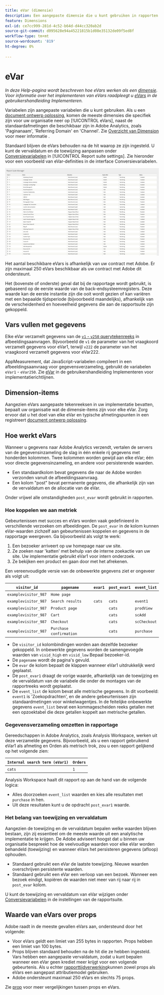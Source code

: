 ```yaml
---
title: eVar (dimensie)
description: Een aangepaste dimensie die u kunt gebruiken in rapporten.
feature: Dimensions
exl-id: ce7cc999-281d-4c52-b64d-d44cc320ab2d
source-git-commit: d095628e94a45221815b1d08e35132de09f5ed8f
workflow-type: tm+mt
source-wordcount: '819'
ht-degree: 0%

---
```


# eVar

*In deze Help-pagina wordt beschreven hoe eVars werken als een [dimensie](overview.md). Voor informatie over het implementeren van eVars raadpleegt u [eVars](/help/implement/vars/page-vars/evar.md) in de gebruikershandleiding Implementeren.*

Variabelen zijn aangepaste variabelen die u kunt gebruiken. Als u een [document ontwerp oplossing](/help/implement/prepare/solution-design.md), komen de meeste dimensies die specifiek zijn voor uw organisatie neer op [!UICONTROL eVars], naast de standaardafmetingen die beschikbaar zijn in Adobe Analytics, zoals &#39;Paginanaam&#39;, &#39;Referring Domain&#39; en &#39;Channel&#39;. Zie [Overzicht van Dimension](overview.md) voor meer informatie .

Standaard blijven de eVars behouden na de hit waarop ze zijn ingesteld. U kunt de vervaldatum en de toewijzing aanpassen onder [Conversievariabelen](/help/admin/admin/c-manage-report-suites/c-edit-report-suites/conversion-var-admin/conversion-var-admin.md) in [!UICONTROL Report suite settings]. Zie hieronder voor een voorbeeld van eVar-definities in de interface Conversievariabelen.

![Voorbeelden van gebeurtenissen](assets/evars-sample.png)

Het aantal beschikbare eVars is afhankelijk van uw contract met Adobe. Er zijn maximaal 250 eVars beschikbaar als uw contract met Adobe dit ondersteunt.

Het (bovenste of onderste) geval dat bij de rapportage wordt gebruikt, is gebaseerd op de eerste waarde van de back-endsysteemregisters. Deze waarde kan de eerste instantie zijn die ooit wordt gezien of kan variëren met een bepaalde tijdsperiode (bijvoorbeeld maandelijks), afhankelijk van de verscheidenheid en hoeveelheid gegevens die aan de rapportsuite zijn gekoppeld.

## Vars vullen met gegevens

Elke eVar verzamelt gegevens van de [`v1` - `v250` querytekenreeks](/help/implement/validate/query-parameters.md) in afbeeldingsaanvragen. Bijvoorbeeld de `v1` de parameter van het vraagkoord verzamelt gegevens voor eVar1, terwijl `v222` de parameter van het vraagkoord verzamelt gegevens voor eVar222.

AppMeasurement, dat JavaScript-variabelen compileert in een afbeeldingsaanvraag voor gegevensverzameling, gebruikt de variabelen `eVar1` - `eVar250`. Zie [eVar](/help/implement/vars/page-vars/evar.md) in de gebruikershandleiding Implementeren voor implementatierichtlijnen.

## Dimension-items

Aangezien eVars aangepaste tekenreeksen in uw implementatie bevatten, bepaalt uw organisatie wat de dimensie-items zijn voor elke eVar. Zorg ervoor dat u het doel van elke eVar en typische afmetingspunten in een registreert [document ontwerp oplossing](/help/implement/prepare/solution-design.md).

## Hoe werkt eVars

Wanneer u gegevens naar Adobe Analytics verzendt, vertalen de servers van de gegevensinzameling de slag in één enkele rij gegevens met honderden kolommen. Twee kolommen worden gewijd aan elke eVar; één voor directe gegevensinzameling, en andere voor persisterende waarden.

* Een standaardkolom bevat gegevens die naar de Adobe worden verzonden vanuit de afbeeldingsaanvraag.
* Een kolom &quot;post&quot; bevat permanente gegevens, die afhankelijk zijn van de vervaldatum en de allocatie van de eVar.

Onder vrijwel alle omstandigheden `post_evar` wordt gebruikt in rapporten.

### Hoe koppelen we aan metriek

Gebeurtenissen met succes en eVars worden vaak gedefinieerd in verschillende verzoeken om afbeeldingen. De `post_evar` in de kolom kunnen eVar-waarden zichzelf aan gebeurtenissen koppelen en gegevens in de rapportage weergeven. Ga bijvoorbeeld als volgt te werk:

1. Een bezoeker arriveert op uw homepage naar uw site.
2. Ze zoeken naar &#39;katten&#39; met behulp van de interne zoekactie van uw site. Uw implementatie gebruikt eVar1 voor intern onderzoek.
3. Ze bekijken een product en gaan door met het afrekenen.

Een vereenvoudigde versie van de onbewerkte gegevens ziet er ongeveer als volgt uit:

| `visitor_id` | `pagename` | `evar1` | `post_evar1` | `event_list` |
| --- | --- | --- | --- | --- |
| `examplevisitor_987` | `Home page` | | | |
| `examplevisitor_987` | `Search results` | `cats` | `cats` | `event1` |
| `examplevisitor_987` | `Product page` | | `cats` | `prodView` |
| `examplevisitor_987` | `Cart` | | `cats` | `scAdd` |
| `examplevisitor_987` | `Checkout` | | `cats` | `scCheckout` |
| `examplevisitor_987` | `Purchase confirmation` | | `cats` | `purchase` |

* De `visitor_id` kolombindingen worden aan dezelfde bezoeker gekoppeld. In onbewerkte gegevens worden de samengevoegde waarden van `visid_high` en `visid_low` Bepaal bezoeker-id.
* De `pagename` wordt de pagina&#39;s gevuld.
* De `evar` de kolom bepaalt de klappen wanneer eVar1 uitdrukkelijk werd geplaatst.
* De `post_evar1` draagt de vorige waarde, afhankelijk van de toewijzing en de vervaldatum van de variabele die onder de montages van de rapportreeks wordt geplaatst.
* De `event_list` de kolom bevat alle metrische gegevens. In dit voorbeeld: `event1` is &#39;Zoekopdrachten&#39;, en de andere gebeurtenissen zijn standaardmetingen voor winkelwagentjes. In de feitelijke onbewerkte gegevens `event_list` bevat een kommagescheiden reeks getallen met een opzoektabel die deze getallen koppelt aan metrische getallen.

### Gegevensverzameling omzetten in rapportage

Gereedschappen in Adobe Analytics, zoals Analysis Workspace, werken uit deze verzamelde gegevens. Bijvoorbeeld, als u een rapport gebruikend eVar1 als afmeting en Orden als metrisch trok, zou u een rapport gelijkend op het volgende zien:

| `Internal search term (eVar1)` | `Orders` |
| --- | --- |
| `cats` | `1` |

Analysis Workspace haalt dit rapport op aan de hand van de volgende logica:

* Alles doorzoeken `event_list` waarden en kies alle resultaten met `purchase` in hen.
* Uit deze resultaten kunt u de opdracht `post_evar1` waarde.

### Het belang van toewijzing en vervaldatum

Aangezien de toewijzing en de vervaldatum bepalen welke waarden blijven bestaan, zijn zij essentieel om de meeste waarde uit een analytische implementatie te krijgen. De Adobe adviseert hoogst dat u binnen uw organisatie bespreekt hoe de veelvoudige waarden voor elke eVar worden behandeld (toewijzing) en wanneer eVars het persisteren gegevens (afloop) ophouden.

* Standaard gebruikt een eVar de laatste toewijzing. Nieuwe waarden overschrijven persistente waarden.
* Standaard gebruikt een eVar een verloop van een bezoek. Wanneer een bezoek eindigt, kopiëren de waarden niet meer van rij naar rij in `post_evar` kolom.

U kunt de toewijzing en vervaldatum van eVar wijzigen onder [Conversievariabelen](/help/admin/admin/c-manage-report-suites/c-edit-report-suites/conversion-var-admin/conversion-var-admin.md) in de instellingen van de rapportsuite.

## Waarde van eVars over props

Adobe raadt in de meeste gevallen eVars aan, ondersteund door het volgende:

* Voor eVars geldt een limiet van 255 bytes in rapporten. Props hebben een limiet van 100 bytes.
* Props blijven standaard behouden na de hit die ze hebben ingesteld. Vars hebben een aangepaste vervaldatum, zodat u kunt bepalen wanneer een eVar geen krediet meer krijgt voor een volgende gebeurtenis. Als u echter [rapporttijdverwerking](/help/components/vrs/vrs-report-time-processing.md)kunnen zowel props als eVars een aangepast attributiemodel gebruiken.
* Adobe ondersteunt maximaal 250 eVars en slechts 75 props.

Zie [prop](prop.md) voor meer vergelijkingen tussen props en eVars.
